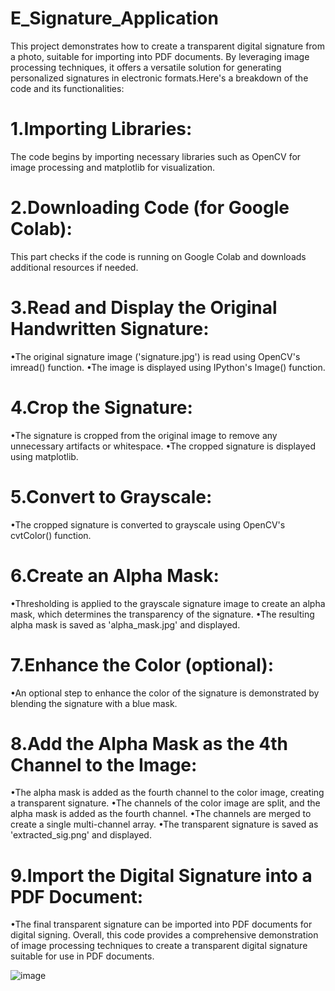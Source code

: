 # E_Signature_Application
This project demonstrates how to create a transparent digital signature from a photo, suitable for importing into PDF documents. By leveraging image processing techniques, it offers a versatile solution for generating personalized signatures in electronic formats.Here's a breakdown of the code and its functionalities:
# 1.Importing Libraries: 
The code begins by importing necessary libraries such as OpenCV for image processing and matplotlib for visualization.
# 2.Downloading Code (for Google Colab): 
This part checks if the code is running on Google Colab and downloads additional resources if needed.
# 3.Read and Display the Original Handwritten Signature:
•The original signature image ('signature.jpg') is read using OpenCV's imread() function.
•The image is displayed using IPython's Image() function.
# 4.Crop the Signature:
•The signature is cropped from the original image to remove any unnecessary artifacts or whitespace.
•The cropped signature is displayed using matplotlib.
# 5.Convert to Grayscale:
•The cropped signature is converted to grayscale using OpenCV's cvtColor() function.
# 6.Create an Alpha Mask:
•Thresholding is applied to the grayscale signature image to create an alpha mask, which determines the transparency of the signature.
•The resulting alpha mask is saved as 'alpha_mask.jpg' and displayed.
# 7.Enhance the Color (optional):
•An optional step to enhance the color of the signature is demonstrated by blending the signature with a blue mask.
# 8.Add the Alpha Mask as the 4th Channel to the Image:
•The alpha mask is added as the fourth channel to the color image, creating a transparent signature.
•The channels of the color image are split, and the alpha mask is added as the fourth channel.
•The channels are merged to create a single multi-channel array.
•The transparent signature is saved as 'extracted_sig.png' and displayed.
# 9.Import the Digital Signature into a PDF Document:
•The final transparent signature can be imported into PDF documents for digital signing.
Overall, this code provides a comprehensive demonstration of image processing techniques to create a transparent digital signature suitable for use in PDF documents.

![image](https://github.com/shamiul5201/E_Signature_Application/assets/68953368/edf2391c-8a4f-49b3-ac9e-9692ec471690)
